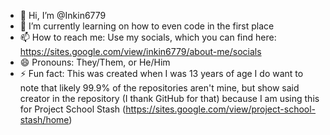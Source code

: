 - 👋 Hi, I’m @Inkin6779
- 🌱 I’m currently learning on how to even code in the first place
- 📫 How to reach me: Use my socials, which you can find here: https://sites.google.com/view/inkin6779/about-me/socials
- 😄 Pronouns: They/Them, or He/Him
- ⚡ Fun fact: This was created when I was 13 years of age
I do want to note that likely 99.9% of the repositories aren't mine, but show said creator in the repository (I thank GitHub for that) because I am using this for Project School Stash (https://sites.google.com/view/project-school-stash/home)
